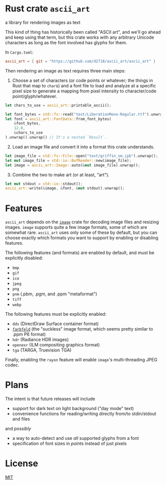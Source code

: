# Rust crate `ascii_art`

a library for rendering images as text

This kind of thing has historically been called "ASCII art", and we'll go
ahead and keep using that term, but this crate works with any arbitrary
Unicode characters as long as the font involved has glyphs for them.

In `Cargo.toml`:

```toml
ascii_art = { git = "https://github.com/d2718/ascii_art/ascii_art" }
```

Then rendering an image as text requires three main steps:

  1. Choose a set of characters (or code points or whatever; the things in
     Rust that map to `char`s) and a font file to load and analyze at a
     specific pixel size to generate a mapping from pixel intensity to
     character/code point/glyph/whatever.

```rust
let chars_to_use = ascii_art::printable_ascii();

let font_bytes = std::fs::read("test/LiberationMono-Regular.ttf").unwrap();
let font = ascii_art::FontData::from_font_bytes(
    &font_bytes,
    12.0,
    &chars_to_use
).unwrap().unwrap() // It's a nested `Result`.
```

2. Load an image file and convert it into a format this crate understands.

```rust
let image_file = std::fs::File::open("test/griffin_sm.jpb").unwrap();
let mut image_file = std::io::BufReader::new(image_file);
let image = ascii_art::Image::auto(&mut image_file).unwrap();
```

3. Combine the two to make art (or at least, "art").

```rust
let mut stdout = std::io::stdout();
ascii_art::write(&image, &font, &mut stdout).unwrap();
```

# Features

`ascii_art` depends on the [`image`](https://docs.rs/image/latest/image/)
crate for decoding image files and resizing images. `image` supports quite
a few image formats, some of which are somewhat rare. `ascii_art` uses
only some of these by default, but you can choose exactly which formats
you want to support by enabling or disabling features.

The following features (and formats) are enabled by default, and must
be explicitly disabled:

  * `bmp`
  * `gif`
  * `ico`
  * `jpeg`
  * `png`
  * `pnm` (.pbm, .pgm, and .ppm "metaformat")
  * `tiff`
  * `webp`

The following features must be explicitly enabled:

  * `dds` (DirectDraw Surface container format)
  * [`farbfeld`](https://tools.suckless.org/farbfeld/) (the "suckless"
    image format, which seems pretty similar to .ppm P6 format)
  * `hdr` (Radiance HDR images)
  * `openexr` (ILM compositing graphics format)
  * `tga` (TARGA, Truevision TGA)

Finally, enabling the `rayon` feature will enable `image`'s multi-threading
JPEG codec.

# Plans

The intent is that future releases will include

  * support for dark text on light background ("day mode" text)
  * convenience functions for reading/writing directly from/to
    stdin/stdout and files

and _possibly_

  * a way to auto-detect and use _all_ supported glyphs from a
    font
  * specification of font sizes in _points_ instead of just pixels

# License

[MIT](https://opensource.org/licenses/MIT)